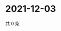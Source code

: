 # 2021-12-03

共 0 条

<!-- BEGIN WEIBO -->
<!-- 最后更新时间 Fri Dec 03 2021 23:09:42 GMT+0800 (China Standard Time) -->

<!-- END WEIBO -->
